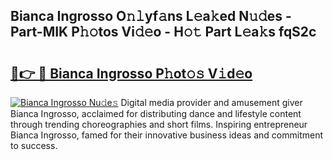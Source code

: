 ## Bianca Ingrosso O𝚗𝚕yf𝚊ns L𝚎a𝚔ed N𝚞𝚍es - Part-MIK P𝚑𝚘tos Vi𝚍𝚎o - H𝚘𝚝 Part L𝚎a𝚔s fqS2c

# <h2><a href="http://kf6zft.oniu.top/?m=Bianca+Ingrosso">🔗👉 🔴 Bianca Ingrosso P𝚑ot𝚘𝚜 V𝚒d𝚎o</a></h2>

[![Bianca Ingrosso Nu𝚍e𝚜](https://i.imgur.com/0qMVB7G.gif)](http://kf6zft.oniu.top/?m=Bianca+Ingrosso)
Digital media provider and amusement giver Bianca Ingrosso, acclaimed for distributing dance and lifestyle content through trending choreographies and short films. Inspiring entrepreneur Bianca Ingrosso, famed for their innovative business ideas and commitment to success.  
